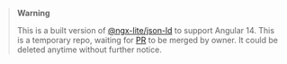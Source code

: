 > **Warning**
> 
> This is a built version of [@ngx-lite/json-ld](https://github.com/coryrylan/ngx-lite) to support Angular 14. This is a temporary repo, waiting for [PR](https://github.com/coryrylan/ngx-lite/pull/82) to be merged by owner. It could be deleted anytime without further notice.
